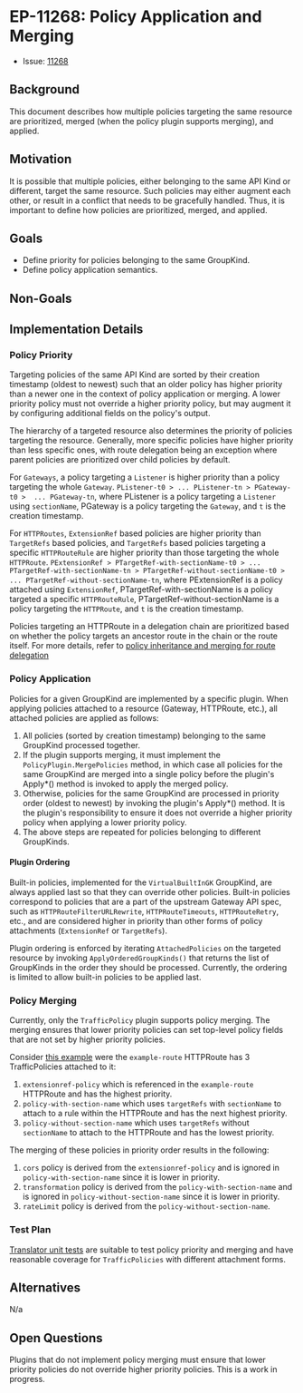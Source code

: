 # EP-11268: Policy Application and Merging

* Issue: [11268](https://github.com/kgateway-dev/kgateway/issues/11268)

## Background

This document describes how multiple policies targeting the same resource are prioritized, merged (when the policy plugin supports merging), and applied.


## Motivation

It is possible that multiple policies, either belonging to the same API Kind or different, target the same resource. Such policies may either augment each other, or result in a conflict that needs to be gracefully handled. Thus, it is important to define how policies are prioritized, merged, and applied.


## Goals

- Define priority for policies belonging to the same GroupKind.
- Define policy application semantics.

## Non-Goals

<!--
What is out of scope for this EP? Listing non-goals helps to focus discussion
and make progress.
-->

## Implementation Details

### Policy Priority

Targeting policies of the same API Kind are sorted by their creation timestamp (oldest to newest) such that an older policy has higher priority than a newer one in the context of policy application or merging. A lower priority policy must not override a higher priority policy, but may augment it by configuring additional fields on the policy's output.

The hierarchy of a targeted resource also determines the priority of policies targeting the resource. Generally, more specific policies have higher priority than less specific ones, with route delegation being an exception where parent policies are prioritized over child policies by default.

For `Gateways`, a policy targeting a `Listener` is higher priority than a policy targeting the whole `Gateway`. `PListener-t0 > ... PListener-tn > PGateway-t0 >  ... PGateway-tn`, where PListener is a policy targeting a `Listener` using `sectionName`, PGateway is a policy targeting the `Gateway`, and `t` is the creation timestamp.

For `HTTPRoutes`, `ExtensionRef` based policies are higher priority than `TargetRefs` based policies, and `TargetRefs` based policies targeting a specific `HTTPRouteRule` are higher priority than those targeting the whole `HTTPRoute`.
`PExtensionRef > PTargetRef-with-sectionName-t0 > ... PTargetRef-with-sectionName-tn > PTargetRef-without-sectionName-t0 > ... PTargetRef-without-sectionName-tn`, where PExtensionRef is a policy attached using `ExtensionRef`, PTargetRef-with-sectionName is a policy targeted a specific `HTTPRouteRule`, PTargetRef-without-sectionName is a policy targeting the `HTTPRoute`, and `t` is the creation timestamp.

Policies targeting an HTTPRoute in a delegation chain are prioritized based on whether the policy targets an ancestor route in the chain or the route itself. For more details, refer to [policy inheritance and merging for route delegation](/design/10943.md#trafficpolicy-inheritance-and-merging)

### Policy Application

Policies for a given GroupKind are implemented by a specific plugin. When applying policies attached to a resource (Gateway, HTTPRoute, etc.), all attached policies are applied as follows:
1. All policies (sorted by creation timestamp) belonging to the same GroupKind processed together.
1. If the plugin supports merging, it must implement the `PolicyPlugin.MergePolicies` method, in which case all policies for the same GroupKind are merged into a single policy before the plugin's Apply*() method is invoked to apply the merged policy.
1. Otherwise, policies for the same GroupKind are processed in priority order (oldest to newest) by invoking the plugin's Apply*() method. It is the plugin's responsibility to ensure it does not override a higher priority policy when applying a lower priority policy.
1. The above steps are repeated for policies belonging to different GroupKinds.

#### Plugin Ordering

Built-in policies, implemented for the `VirtualBuiltInGK` GroupKind, are always applied last so that they can override other policies. Built-in policies correspond to policies that are a part of the upstream Gateway API spec, such as `HTTPRouteFilterURLRewrite`, `HTTPRouteTimeouts`, `HTTPRouteRetry`, etc., and are considered higher in priority than other forms of policy attachments (`ExtensionRef` or `TargetRefs`).

Plugin ordering is enforced by iterating `AttachedPolicies` on the targeted resource by invoking `ApplyOrderedGroupKinds()` that returns the list of GroupKinds in the order they should be processed. Currently, the ordering is limited to allow built-in policies to be applied last.


### Policy Merging

Currently, only the `TrafficPolicy` plugin supports policy merging. The merging ensures that lower priority policies can set top-level policy fields that are not set by higher priority policies.

Consider [this example](/internal/kgateway/translator/gateway/testutils/inputs/traffic-policy/merge.yaml) were the `example-route` HTTPRoute has 3 TrafficPolicies attached to it:
1. `extensionref-policy` which is referenced in the `example-route` HTTPRoute and has the highest priority.
1. `policy-with-section-name` which uses `targetRefs` with `sectionName` to attach to a rule within the HTTPRoute and has the next highest priority.
1. `policy-without-section-name` which uses `targetRefs` without `sectionName` to attach to the HTTPRoute and has the lowest priority.

The merging of these policies in priority order results in the following:
1. `cors` policy is derived from the `extensionref-policy` and is ignored in `policy-with-section-name` since it is lower in priority.
1. `transformation` policy is derived from the `policy-with-section-name` and is ignored in `policy-without-section-name` since it is lower in priority.
1. `rateLimit` policy is derived from the `policy-without-section-name`.

### Test Plan

[Translator unit tests](/translator/gateway/gateway_translator_test.go) are suitable to test policy priority and merging and have reasonable coverage for `TrafficPolicies` with different attachment forms.

## Alternatives

N/a

## Open Questions

Plugins that do not implement policy merging must ensure that lower priority policies do not override higher priority policies. This is a work in progress.